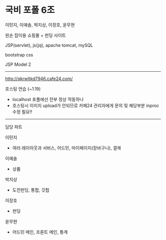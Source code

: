 # 국비 포폴 6조

이민지, 이예솔, 박지상, 이장호, 윤무현

왼손 잡이용 쇼핑몰 + 펀딩 사이트

JSP(servlet), js(jq), apache tomcat, mySQL

bootstrap css

JSP Model 2

------------------------------------------

http://qkrwltkd7946.cafe24.com/

호스팅 연습 (~1.19)

* localhost 포폴에선 전부 정상 작동하나 
* 호스팅시 이미지 upload가 안되므로 카페24 관리자에게 문의 및 해당부분 inproc 수정 필요!!

------------------------------------------

담당 파트

이민지
- 여러 레이아웃과 서비스, 어드민, 마이페이지(장바구니), 결제

이예솔
- 상품

박지상
- 도전펀딩, 통합, 깃헙

이장호
- 펀딩

윤무현
- 어드민 메인, 프론트 메인, 통계
